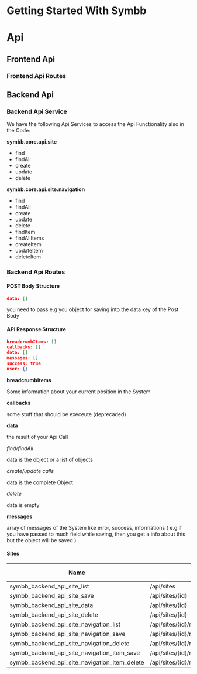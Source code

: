 Getting Started With Symbb
==========================


# Api

## Frontend Api

### Frontend Api Routes

## Backend Api

### Backend Api Service

We have the following Api Services to access the Api Functionality also in the Code:

**symbb.core.api.site**

- find
- findAll
- create
- update
- delete

**symbb.core.api.site.navigation**

- find
- findAll
- create
- update
- delete
- findItem
- findAllItems
- createItem
- updateItem
- deleteItem

### Backend Api Routes

#### POST Body Structure

```json
data: []
```

you need to pass e.g you object for saving into the data key of the Post Body

#### API Response Structure

```json
breadcrumbItems: []
callbacks: []
data: []
messages: []
success: true
user: {}
```

**breadcrumbItems**

Some information about your current position in the System

**callbacks**

some stuff that should be execeute (deprecaded)


**data**

the result of your Api Call

*find/findAll*

data is the object or a list of objects

*create/update calls*

data is the complete Object

*delete*

data is empty

**messages**

array of messages of the System like error, success, informations ( e.g if you have passed to much field while saving, then you get a info about this but the object will be saved )

#### Sites

| Name | Pattern | HTTP | POST Body |
| ------------- | ----------- | ----------- | ----------- |
| symbb_backend_api_site_list | /api/sites | GET |  |
| symbb_backend_api_site_save | /api/sites/{id} | POST | JSON |
| symbb_backend_api_site_data | /api/sites/{id} | GET |  |
| symbb_backend_api_site_delete | /api/sites/{id} | DELETE |  |
| symbb_backend_api_site_navigation_list | /api/sites/{id}/navigations | GET |  |
| symbb_backend_api_site_navigation_save | /api/sites/{id}/navigations/{navigation} | POST | JSON |
| symbb_backend_api_site_navigation_delete | /api/sites/{id}/navigations/{navigation} | DELETE |  |
| symbb_backend_api_site_navigation_item_save | /api/sites/{id}/navigations/{navigation}/items/{item} | POST | JSON |
| symbb_backend_api_site_navigation_item_delete | /api/sites/{id}/navigations/{navigation}/items/{item} | DELETE |  |


